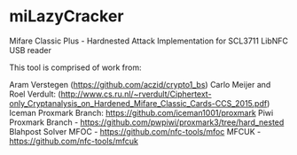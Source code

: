 # miLazyCracker
Mifare Classic Plus - Hardnested Attack Implementation for SCL3711 LibNFC USB reader

This tool is comprised of work from:

Aram Verstegen (https://github.com/aczid/crypto1_bs)
Carlo Meijer and Roel Verdult: (http://www.cs.ru.nl/~rverdult/Ciphertext-only_Cryptanalysis_on_Hardened_Mifare_Classic_Cards-CCS_2015.pdf)
Iceman Proxmark Branch: https://github.com/iceman1001/proxmark
Piwi Proxmark Branch - https://github.com/pwpiwi/proxmark3/tree/hard_nested
Blahpost Solver
MFOC - https://github.com/nfc-tools/mfoc
MFCUK - https://github.com/nfc-tools/mfcuk

